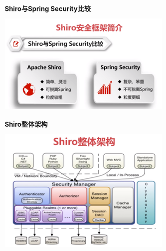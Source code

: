 ## Shiro与Spring Security比较

![1590905915756](assets/1590905915756.png)

## Shiro整体架构

![1590906107849](assets/1590906107849.png)

